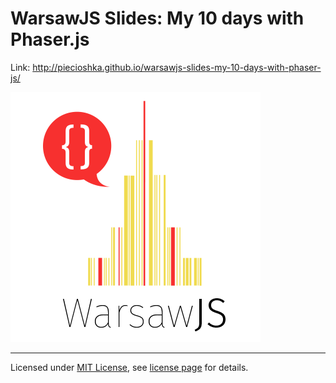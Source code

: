 # WarsawJS Slides: My 10 days with Phaser.js

Link: http://piecioshka.github.io/warsawjs-slides-my-10-days-with-phaser-js/

![Logo](/pictures/logo/logo-light.png)

---
Licensed under [MIT License](http://en.wikipedia.org/wiki/MIT_License), see [license page](https://github.com/shower/shower/wiki/MIT-License) for details.

